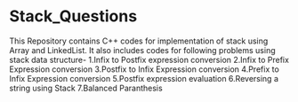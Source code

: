 # Stack_Questions
This Repository contains C++ codes for implementation of stack using Array and LinkedList. It also includes codes for following 
problems using stack data structure-
1.Infix to Postfix expression conversion
2.Infix to Prefix Expression conversion
3.Postfix to Infix Expression conversion
4.Prefix to Infix Expression conversion
5.Postfix expression evaluation
6.Reversing a string using Stack
7.Balanced Paranthesis
